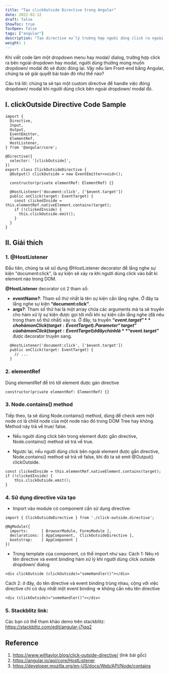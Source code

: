 ```yaml
---
title: "Tạo clickOutside Directive trong Angular"
date: 2022-02-12
draft: false
ShowToc: true
TocOpen: false
tags: ["angular"]
description: "Tạo directive xử lý trường hợp người dùng click ra ngoài dropdow/ dialog."
weight: 1
---
```


Khi viết code làm một dropdown menu hay modal/ dialog, trường hợp click ra bên ngoài dropdown hay modal, người dùng thường mong muốn dropdown/ modal đó sẽ được đóng lại. Vậy nếu làm Front-end bằng Angular, chúng ta sẽ giải quyết bài toán đó như thế nào?

Câu trả lời: chúng ta sẽ tạo một custom directive để handle việc đóng dropdown/ modal khi người dùng click bên ngoài dropdown/ modal đó.

## I. clickOutside Directive Code Sample

```
import {
  Directive,
  Input,
  Output,
  EventEmitter,
  ElementRef,
  HostListener,
} from '@angular/core';

@Directive({
  selector: '[clickOutside]',
})
export class ClickOutsideDirective {
  @Output() clickOutside = new EventEmitter<void>();

  constructor(private elementRef: ElementRef) {}

  @HostListener('document:click', ['$event.target'])
  public onClick(target: EventTarget) {
    const clickedInside = this.elementRef.nativeElement.contains(target);
    if (!clickedInside) {
      this.clickOutside.emit();
    }
  }
}
```

## II. Giải thích
### 1. @HostListener
Đầu tiên, chúng ta sẽ sử dụng @HostListener decorator để lắng nghe sự kiện "document:click", là sự kiện sẽ xảy ra khi người dùng click vào bất kì element nào trong DOM.

**@HostListener** decorator có 2 tham số:
-	**eventName?**: Tham số thứ nhất là tên sự kiện cần lắng nghe. Ở đây ta lắng nghe sự kiện **“document:click”**.
-	**args?**: Tham số thứ hai là một array chứa các arguments mà ta sẽ truyền cho hàm xử lý sự kiện được gọi tới mỗi khi sự kiện cần lắng nghe (đã nêu trong tham số thứ nhất) xảy ra. Ở đây, ta truyền **“$event.target”** cho hàm onClick(target: EventTarget). Parameter “target” của hàm onClick(target: EventTarget) ở đây chính là **“$event.target”** được decorator truyền sang.

```
  @HostListener('document:click', ['$event.target'])
  public onClick(target: EventTarget) {
    // ...
  }
```
### 2. elementRef
Dùng elementRef để trỏ tới element được gán directive 
```
constructor(private elementRef: ElementRef) {}
```

### 3. Node.contains() method
Tiếp theo, ta sẽ dùng Node.contains() method, dùng để check xem một node có là child node của một node nào đó trong DOM Tree hay không. Method này trả về true/ false.

- Nếu người dùng click bên trong element được gắn directive, Node.contains() method sẽ trả về true.

- Ngược lại, nếu người dùng click bên ngoài element được gắn directive, Node.contains() method sẽ trả về false, khi đó ta sẽ emit @Output() clickOutside.

```
const clickedInside = this.elementRef.nativeElement.contains(target);
if (!clickedInside) {
    this.clickOutside.emit();
}
```

### 4. Sử dụng directive vừa tạo
- Import vào module có component cần sử dụng directive:
```
import { ClickOutsideDirective } from './click-outside.directive';

@NgModule({
  imports:      [ BrowserModule, FormsModule ],
  declarations: [ AppComponent,  ClickOutsideDirective ],
  bootstrap:    [ AppComponent ]
})
```
- Trong template của component, có thể import như sau:
Cách 1: Nêu rõ tên directive và event binding hàm xử lý khi người dùng click outside dropdown/ dialog
```
<div clickOutside (clickOutside)="someHandler()"></div>
```

Cách 2: ở đây, do tên directive và event binding trùng nhau, cộng với việc directive chỉ có duy nhất một event binding => không cần nêu tên directive
```
<div (clickOutside)="someHandler()"></div>
```

### 5. Stackblitz link:
Các bạn có thể tham khảo demo trên stackblitz:
https://stackblitz.com/edit/angular-j7jqq2

## Reference
1.  https://www.willtaylor.blog/click-outside-directive/ (link bài gốc)
2.	https://angular.io/api/core/HostListener
3.	https://developer.mozilla.org/en-US/docs/Web/API/Node/contains
 